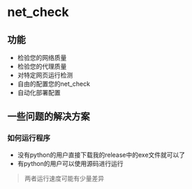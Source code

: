 # net_check

## 功能

* 检验您的网络质量
* 检验您的代理质量
* 对特定网页运行检测
* 自由的配置您的net_check
* 自动化部署配置

## 一些问题的解决方案

### 如何运行程序

* 没有python的用户直接下载我的release中的exe文件就可以了
* 有python的用户可以使用源码进行运行

> 两者运行速度可能有少量差异
